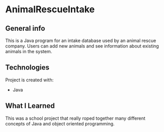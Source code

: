 # AnimalRescueIntake

## General info
This is a Java program for an intake database used by an animal rescue company. Users can add new animals and see information about existing animals in the system.

## Technologies
Project is created with:
* Java

## What I Learned
This was a school project that really roped together many different concepts of Java and object oriented programming.
